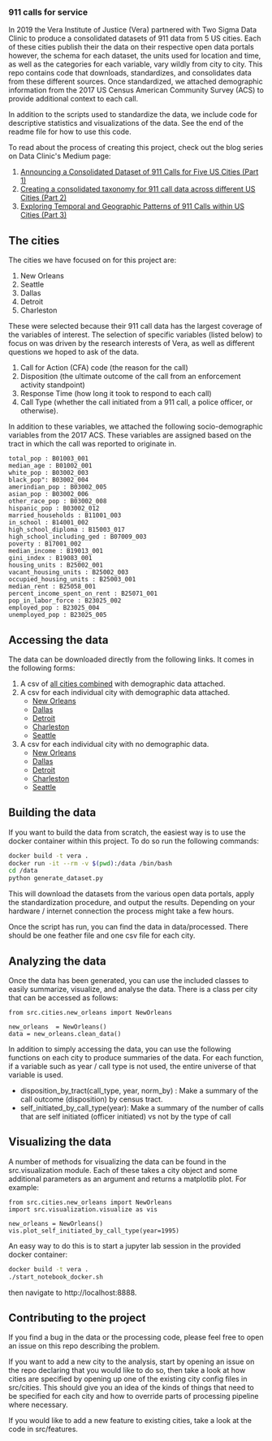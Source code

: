 ### 911 calls for service

In 2019 the Vera Institute of Justice (Vera) partnered with Two Sigma Data Clinic to produce a consolidated datasets of 911 data from 5 US cities. Each of these cities publish their the data on their respective open data portals however, the schema for each dataset, the units used for location and time, as well as the categories for each variable, vary wildly from city to city. This repo contains code that downloads, standardizes, and consolidates data from these different sources. Once standardized, we attached demographic information from the 2017 US Census American Community Survey (ACS) to provide additional context to each call.

In addition to the scripts used to standardize the data, we include code for descriptive statistics and visualizations of the data. See the end of the readme file for how to use this code.

To read about the process of creating this project, check out the blog series on Data Clinic's Medium page:

1. [Announcing a Consolidated Dataset of 911 Calls for Five US Cities (Part 1)](https://medium.com/dataclinic/announcing-a-consolidated-dataset-of-911-calls-for-five-us-cities-part-1-4320a1a31a88)
2. [Creating a consolidated taxonomy for 911 call data across different US Cities (Part 2)](https://medium.com/dataclinic/creating-a-consolidated-taxonomy-for-911-call-data-across-different-us-cities-part-2-9600cb09abfd)
3. [Exploring Temporal and Geographic Patterns of 911 Calls within US Cities (Part 3)](https://medium.com/dataclinic/exploring-temporal-and-geographic-patterns-of-911-calls-within-us-cities-part-3-980c858ff646)

## The cities

The cities we have focused on for this project are:

1. New Orleans
2. Seattle
3. Dallas
4. Detroit
5. Charleston

These were selected because their 911 call data has the largest coverage of the variables of interest. The selection of specific variables (listed below) to focus on was driven by the research interests of Vera, as well as different questions we hoped to ask of the data. 

1. Call for Action (CFA) code (the reason for the call)
2. Disposition (the ultimate outcome of the call from an enforcement activity standpoint)
3. Response Time (how long it took to respond to each call)
4. Call Type (whether the call initiated from a 911 call, a police officer, or otherwise).

In addition to these variables, we attached the following socio-demographic variables from the 2017 ACS. These variables are assigned based on the tract in which the call was reported to originate in.

```
total_pop : B01003_001
median_age : B01002_001
white_pop : B03002_003
black_pop": B03002_004
amerindian_pop : B03002_005
asian_pop : B03002_006
other_race_pop : B03002_008
hispanic_pop : B03002_012
married_households : B11001_003
in_school : B14001_002
high_school_diploma : B15003_017
high_school_including_ged : B07009_003
poverty : B17001_002
median_income : B19013_001
gini_index : B19083_001
housing_units : B25002_001
vacant_housing_units : B25002_003
occupied_housing_units : B25003_001
median_rent : B25058_001
percent_income_spent_on_rent : B25071_001
pop_in_labor_force : B23025_002
employed_pop : B23025_004
unemployed_pop : B23025_005
```

## Accessing the data

The data can be downloaded directly from the following links. It comes in the following forms:

1. A csv of [all cities combined](https://dcvera.s3.amazonaws.com/all.zip) with demographic data attached.
2. A csv for each individual city with demographic data attached.
   - [New Orleans](https://dcvera.s3.amazonaws.com/NewOrleans_with_census.csv.zip)
   - [Dallas](https://dcvera.s3.amazonaws.com/Dallas_with_census.csv.zip)
   - [Detroit](https://dcvera.s3.amazonaws.com/Detroit_with_census.csv.zip)
   - [Charleston](https://dcvera.s3.amazonaws.com/Charleston_with_census.csv.zip)
   - [Seattle](https://dcvera.s3.amazonaws.com/Seattle_with_census.csv.zip)
3. A csv for each individual city with no demographic data.
   - [New Orleans](https://dcvera.s3.amazonaws.com/NewOrleans.csv.zip)
   - [Dallas](https://dcvera.s3.amazonaws.com/Dallas.csv.zip)
   - [Detroit](https://dcvera.s3.amazonaws.com/Detroit.csv.zip)
   - [Charleston](https://dcvera.s3.amazonaws.com/Charleston.csv.zip)
   - [Seattle](https://dcvera.s3.amazonaws.com/Seattle.csv.zip)

## Building the data

If you want to build the data from scratch, the easiest way is to use the docker container within this project. To do so run the following commands:

```bash
docker build -t vera .
docker run -it --rm -v $(pwd):/data /bin/bash
cd /data
python generate_dataset.py
```

This will download the datasets from the various open data portals, apply the standardization procedure, and output the results. Depending on your hardware / internet connection the process might take a few hours.

Once the script has run, you can find the data in data/processed. There should be one feather file and one csv file for each city.

## Analyzing the data

Once the data has been generated, you can use the included classes to easily summarize, visualize, and analyse the data. There is a class per city that can be accessed as follows:

```
from src.cities.new_orleans import NewOrleans

new_orleans  = NewOrleans()
data = new_orleans.clean_data()
```

In addition to simply accessing the data, you can use the following functions on each city to produce summaries of the data. For each function, if a variable such as year / call type is not used, the entire universe of that variable is used.

- disposition_by_tract(call_type, year, norm_by) : Make a summary of the call outcome (disposition) by census tract.
- self_initiated_by_call_type(year): Make a summary of the number of calls that are self initiated (officer initiated) vs not by the type of call

## Visualizing the data

A number of methods for visualizing the data can be found in the src.visualization module. Each of these takes a city object and some additional parameters as an argument and returns a matplotlib plot. For example:

```
from src.cities.new_orleans import NewOrleans
import src.visualization.visualize as vis

new_orleans = NewOrleans()
vis.plot_self_initiated_by_call_type(year=1995)
```

An easy way to do this is to start a jupyter lab session in the provided docker container:

```bash
docker build -t vera .
./start_notebook_docker.sh
```

then navigate to http://localhost:8888.

## Contributing to the project

If you find a bug in the data or the processing code, please feel free to open an issue on this repo describing the problem.

If you want to add a new city to the analysis, start by opening an issue on the repo declaring that you would like to do so, then take a look at how cities are specified by opening up one of the existing city config files in src/cities. This should give you an idea of the kinds of things that need to be specified for each city and how to override parts of processing pipeline where necessary.

If you would like to add a new feature to existing cities, take a look at the code in src/features.
